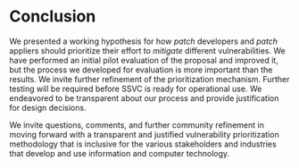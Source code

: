 


# Conclusion

We presented a working hypothesis for how *_patch_* developers and *_patch_* appliers should prioritize their effort to *_mitigate_* different vulnerabilities. We have performed an initial pilot evaluation of the proposal and improved it, but the process we developed for evaluation is more important than the results. We invite further refinement of the prioritization mechanism. Further testing will be required before SSVC is ready for operational use. We endeavored to be transparent about our process and provide justification for design decisions.

We invite questions, comments, and further community refinement in moving forward with a transparent and justified vulnerability prioritization methodology that is inclusive for the various stakeholders and industries that develop and use information and computer technology.
